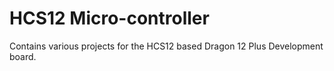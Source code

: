 # HCS12 Micro-controller

Contains various projects for the HCS12 based Dragon 12 Plus Development board.
